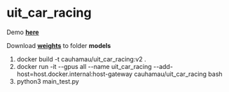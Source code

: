 # uit_car_racing
Demo [**here**](https://www.youtube.com/live/yspJeNuXQY8?si=bMoHcxb2hQ5dz7pk&t=1012)

Download [**weights**](https://uithcm-my.sharepoint.com/:u:/g/personal/20520490_ms_uit_edu_vn/EfFvjaZ4ttBJrWHXUBIXpzQBUUw9npr0g4fT0Vy2J9-LrQ?e=smiucu) to folder **models**
1. docker build -t cauhamau/uit_car_racing:v2 .
2. docker run -it --gpus all --name uit_car_racing --add-host=host.docker.internal:host-gateway cauhamau/uit_car_racing bash
3. python3 main_test.py 
